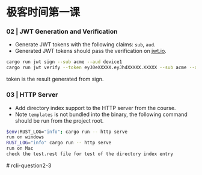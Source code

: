 # 极客时间第一课


### 02 | JWT Generation and Verification

- Generate JWT tokens with the following claims: `sub`, `aud`.
- Generated JWT tokens should pass the verification on [jwt.io](https://jwt.io/).

```bash
cargo run jwt sign --sub acme --aud device1
cargo run jwt verify --token eyJ0eXXXXX.eyJhdXXXXX.XXXXX --sub acme --aud device1
```
token is the result generated from sign.

### 03 | HTTP Server

- Add directory index support to the HTTP server from the course.
- Note `templates` is not bundled into the binary, the following command should be run from the project root.

```bash
$env:RUST_LOG="info"; cargo run -- http serve
run on windows
RUST_LOG="info" cargo run -- http serve
run on Mac
check the test.rest file for test of the directory index entry
```

#   r c l i - q u e s t i o n 2 - 3 
 
 
